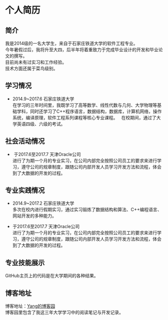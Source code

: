 # 个人简历

## 简介
我是2014级的一名大学生，来自于石家庄铁道大学的软件工程专业。  
今年暑假过后，我将升至大四，后半年将着重致力于完成毕业设计的开发和毕业论文的撰写。  
目前尚未有过实习和工作经验。  
技术方面还属于菜鸟级别。  

## 学习情况
- 2014.9~2017.6 石家庄铁道大学  
在学习的三年时间里，我既学习了高等数学、线性代数与几何、大学物理等基础学科，同时还学习了C++程序语言，数据结构，数据库，计算机网络，操作系统，编译原理，软件工程系列课程等核心专业课程。   
在校期间，通过了大学英语四级、六级的考试。  

## 社会活动情况
-  于2017.6至2017.7 天津Oracle公司  
进行了为期一个月的专业实习，在公司内部完全按照公司员工的要求来进行学习，遵守公司的规章制度，跟随公司内部开发人员学习开发方法和流程，体会到了大数据的开发的过程。  

## 专业实践情况
- 2014.9~2017.2 石家庄铁道大学  
多次在校内进行假期实习，通过实习锻炼了数据结构和算法、C++编程语言、网站开发的多种能力。  

- 于2017.6至2017.7 天津Oracle公司  
进行了为期一个月的专业实习，在公司内部完全按照公司员工的要求来进行学习，遵守公司的规章制度，跟随公司内部开发人员学习开发方法和流程，体会到了大数据的开发的过程。  

## 专业技能展示
GitHub主页上的代码是在大学期间的各种结果。  

## 博客地址

博客地址：[Yang的博客园](http://www.cnblogs.com/Daddy/)  
博客园里包含了我这三年大学学习中的阅读笔记与开发记录。
